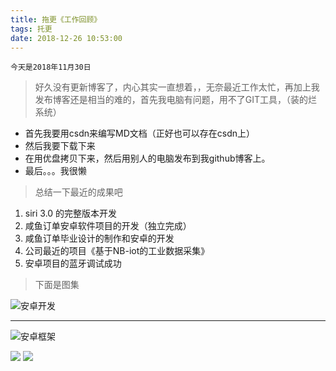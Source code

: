 ```yaml
---
title: 拖更《工作回顾》
tags: 托更
date: 2018-12-26 10:53:00
---
```



```
今天是2018年11月30日
```

> 好久没有更新博客了，内心其实一直想着，，无奈最近工作太忙，再加上我发布博客还是相当的难的，首先我电脑有问题，用不了GIT工具，（装的烂系统）
> 

 - 首先我要用csdn来编写MD文档（正好也可以存在csdn上）
 - 然后我要下载下来
 - 在用优盘拷贝下来，然后用别人的电脑发布到我github博客上。
 - 最后。。。我很懒
 
 

> 总结一下最近的成果吧

 1. siri 3.0 的完整版本开发
 2. 咸鱼订单安卓软件项目的开发（独立完成）
 3. 咸鱼订单毕业设计的制作和安卓的开发
 4. 公司最近的项目《基于NB-iot的工业数据采集》
 5. 安卓项目的蓝牙调试成功

> 下面是图集


![安卓开发](https://i.loli.net/2018/11/30/5c0144e94e173.png)

------------------------------------------------------------------------

![安卓框架](https://i.loli.net/2018/11/30/5c01449879272.png)

![](https://i.loli.net/2018/11/30/5c0145960bb58.png)
![](https://i.loli.net/2018/11/30/5c0145a61562b.png)

